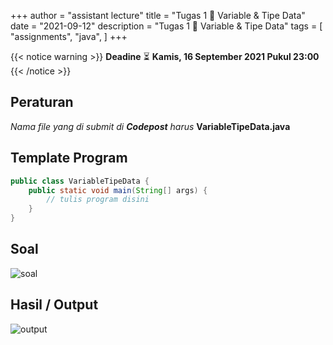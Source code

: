 +++
author = "assistant lecture"
title = "Tugas 1 📝 Variable & Tipe Data"
date = "2021-09-12"
description = "Tugas 1 📝 Variable & Tipe Data"
tags = [
    "assignments",
    "java",
]
+++

{{< notice warning >}}
**Deadine** ⏳ **Kamis, 16 September 2021 Pukul 23:00**
{{< /notice >}}

## Peraturan 
*Nama file yang di submit di **Codepost** harus* **VariableTipeData.java**

## Template Program
```java
public class VariableTipeData {
    public static void main(String[] args) {
        // tulis program disini
    }
}
```

## Soal
![soal](/assets/a.png "Soal" )

## Hasil / Output
![output](/assets/b.png "Output" )
